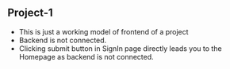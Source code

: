 ## Project-1
- This is just a working model of frontend of a project
- Backend is not connected.
- Clicking submit button in SignIn page directly leads you to the Homepage as backend is not connected.

